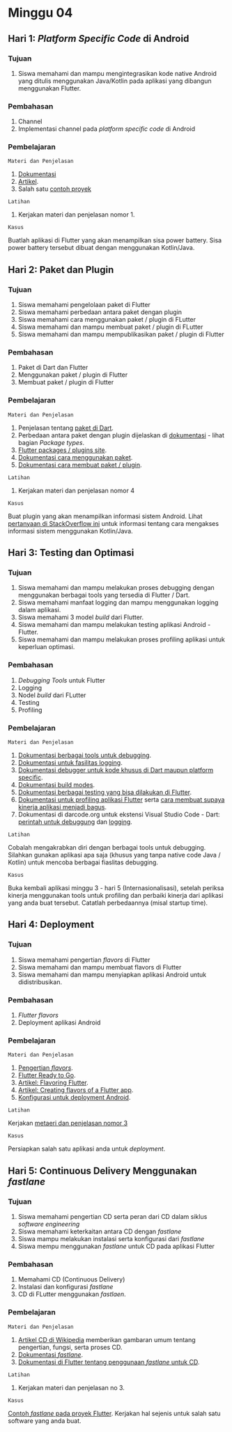 # Minggu 04

## Hari 1: *Platform Specific Code* di Android

### Tujuan

1. Siswa memahami dan mampu mengintegrasikan kode native Android yang ditulis menggunakan Java/Kotlin pada aplikasi yang dibangun menggunakan Flutter.

### Pembahasan

1. Channel
2. Implementasi channel pada *platform specific code* di Android

### Pembelajaran

```
Materi dan Penjelasan
```

1. [Dokumentasi](https://flutter.dev/docs/development/platform-integration/platform-channels)
2. [Artikel](https://medium.com/47billion/creating-a-bridge-in-flutter-between-dart-and-native-code-in-java-or-objectivec-5f80fd0cd713).
3. Salah satu [contoh proyek](https://github.com/jblorenzo/flutter-kotlin-native-example)


```
Latihan
```

1. Kerjakan materi dan penjelasan nomor 1.

```
Kasus
```

Buatlah aplikasi di Flutter yang akan menampilkan sisa power battery. Sisa power battery tersebut dibuat dengan menggunakan Kotlin/Java.

## Hari 2: Paket dan Plugin

### Tujuan

1. Siswa memahami pengelolaan paket di Flutter
2. Siswa memahami perbedaan antara paket dengan plugin
3. Siswa memahami cara menggunakan paket / plugin di FLutter
4. Siswa memahami dan mampu membuat paket / plugin di FLutter
5. Siswa memahami dan mampu mempublikasikan paket / plugin di Flutter

### Pembahasan

1. Paket di Dart dan Flutter
2. Menggunakan paket / plugin di Flutter
3. Membuat paket / plugin di Flutter

### Pembelajaran

```
Materi dan Penjelasan
```

1. Penjelasan tentang [paket di Dart](https://dart.dev/guides/packages).
2. Perbedaan antara paket dengan plugin dijelaskan di [dokumentasi]([200~https://flutter.dev/docs/development/packages-and-plugins/developing-packages) - lihat bagian *Package types*.
3. [Flutter packages / plugins site](https://pub.dev/flutter).
4. [Dokumentasi cara menggunakan paket](https://flutter.dev/docs/development/packages-and-plugins/using-packages).
5. [Dokumentasi cara membuat paket / plugin](https://flutter.dev/docs/development/packages-and-plugins/developing-packages).

```
Latihan
```

1. Kerjakan materi dan penjelasan nomor 4


```
Kasus
```

Buat plugin yang akan menampilkan informasi sistem Android. Lihat [pertanyaan di StackOverflow ini](https://stackoverflow.com/questions/3213205/how-to-detect-system-information-like-os-or-device-type) untuk informasi tentang cara mengakses informasi sistem menggunakan Kotlin/Java.

## Hari 3: Testing dan Optimasi

### Tujuan

1. Siswa memahami dan mampu melakukan proses debugging dengan menggunakan berbagai tools yang
   tersedia di Flutter / Dart.
2. Siswa memahami manfaat logging dan mampu menggunakan logging dalam aplikasi.
3. Siswa memahami 3 model *build* dari Flutter.
3. Siswa memahami dan mampu melakukan testing aplikasi Android - Flutter.
4. Siswa memahami dan mampu melakukan proses profiling aplikasi untuk keperluan optimasi.

### Pembahasan

1. *Debugging Tools* untuk Flutter
2. Logging
3. Nodel *build* dari FLutter
4. Testing
5. Profiling

### Pembelajaran

```
Materi dan Penjelasan
```

1. [Dokumentasi berbagai tools untuk debugging](https://flutter.dev/docs/testing/debugging).
2. [Dokumentasi untuk fasilitas logging](https://flutter.dev/docs/testing/code-debugging).
3. [Dokumentasi debugger untuk kode khusus di Dart maupun platform specific](https://flutter.dev/docs/testing/oem-debuggers).
4. [Dokumentasi build modes](https://flutter.dev/docs/testing/build-modes).
5. [Dokumentasi berbagai testing yang bisa dilakukan di Flutter](https://flutter.dev/docs/testing).
6. [Dokumentasi untuk profiling aplikasi Flutter](https://flutter.dev/docs/testing/ui-performance)
   serta [cara membuat supaya kinerja aplikasi menjadi bagus](https://flutter.dev/docs/testing/best-practices).
7. Dokumentasi di darcode.org untuk ekstensi Visual Studio Code - Dart: [perintah untuk debuggung](https://dartcode.org/docs/debugging-commands/) dan [logging](https://dartcode.org/docs/logging/).


```
Latihan
```

Cobalah mengakrabkan diri dengan berbagai tools untuk debugging. Silahkan gunakan aplikasi apa saja (khusus yang tanpa native code Java / Kotlin) untuk mencoba berbagai fiaslitas debugging.

```
Kasus
```

Buka kembali aplikasi minggu 3 - hari 5 (Internasionalisasi), setelah periksa kinerja menggunakan tools untuk profiling dan perbaiki kinerja dari aplikasi yang anda buat tersebut. Catatlah perbedaannya (misal startup time).

## Hari 4: Deployment

### Tujuan

1. Siswa memahami pengertian *flavors* di Flutter
2. Siswa memahami dan mampu membuat flavors di Flutter
3. Siswa memahami dan mampu menyiapkan aplikasi Android untuk didistribusikan.

### Pembahasan

1. *Flutter flavors*
2. Deployment aplikasi Android

### Pembelajaran

```
Materi dan Penjelasan
```

1. [Pengertian *flavors*](https://developer.android.com/studio/build/build-variants#product-flavors).
1. [Flutter Ready to Go](https://medium.com/flutter-community/flutter-ready-to-go-e59873f9d7de).
2. [Artikel: Flavoring Flutter](https://medium.com/@salvatoregiordanoo/flavoring-flutter-392aaa875f36).
3. [Artikel: Creating flavors of a Flutter app](https://cogitas.net/creating-flavors-of-a-flutter-app/).
4. [Konfigurasi untuk deployment Android](https://flutter.dev/docs/deployment/android).

```
Latihan
```

Kerjakan [metaeri dan penjelasan nomor 3](https://medium.com/flutter-community/flutter-ready-to-go-e59873f9d7de)


```
Kasus
```

Persiapkan salah satu aplikasi anda untuk *deployment*.

## Hari 5: Continuous Delivery Menggunakan *fastlane*

### Tujuan

1. Siswa memahami pengertian CD serta peran dari CD dalam siklus *software engineering*
2. Siswa memahami keterkaitan antara CD dengan *fastlane*
3. Siswa mampu melakukan instalasi serta konfigurasi dari *fastlane*
4. Siswa mempu menggunakan *fastlane* untuk CD pada aplikasi Flutter

### Pembahasan

1. Memahami CD (Continuous Delivery)
2. Instalasi dan konfigurasi *fastlane*
3. CD di FLutter menggunakan *fastlaen*.

### Pembelajaran

```
Materi dan Penjelasan
```

1. [Artikel CD di Wikipedia](https://en.wikipedia.org/wiki/Continuous_delivery) memberikan gambaran umum tentang pengertian, fungsi, serta proses CD.
2. [Dokumentasi *fastlane*](https://docs.fastlane.tools).
3. [Dokumentasi di Flutter tentang penggunaan *fastlane* untuk CD](https://flutter.dev/docs/deployment/cd).


```
Latihan
```

1. Kerjakan materi dan penjelasan no 3.


```
Kasus
```

[Contoh *fastlane* pada proyek Flutter](https://github.com/flutter/flutter/tree/master/examples/flutter_gallery/android/fastlane). Kerjakan hal sejenis untuk salah satu software yang anda buat.
